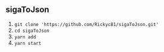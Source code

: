 ## sigaToJson

 1. `git clone 'https://github.com/Rickyc81/sigaToJson.git'`
 2. `cd sigaToJson`
 3. `yarn add`
 4. `yarn start`


  

